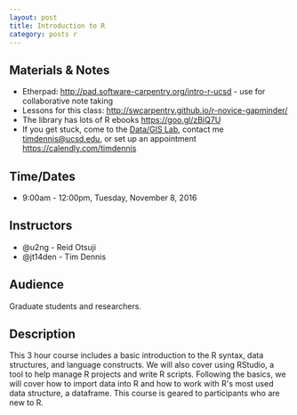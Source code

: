 ```yaml
---
layout: post
title: Introduction to R
category: posts r
---
```


## Materials & Notes

* Etherpad: <http://pad.software-carpentry.org/intro-r-ucsd> - use for collaborative note taking
* Lessons for this class: <http://swcarpentry.github.io/r-novice-gapminder/>
* The library has lots of R ebooks <https://goo.gl/zBiQ7U>
* If you get stuck, come to the [Data/GIS Lab](http://ucsd.libguides.com/data-gis-lab), contact me <timdennis@ucsd.edu>, or set up an appointment <https://calendly.com/timdennis>

## Time/Dates

* 9:00am - 12:00pm, Tuesday, November 8, 2016

## Instructors

* @u2ng - Reid Otsuji
* @jt14den - Tim Dennis  

## Audience

Graduate students and researchers.

## Description

This 3 hour course includes a basic introduction to the R syntax, data structures, and language constructs.  We will also cover using RStudio, a tool to help manage R projects and write R scripts.  Following the basics, we will cover how to import data into R and how to work with R's most used data structure,  a dataframe.  This course is geared to participants who are new to R.
